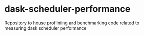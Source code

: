 # dask-scheduler-performance


Repository to house profliniing and benchmarking code related to measuring
dask scheduler performance
